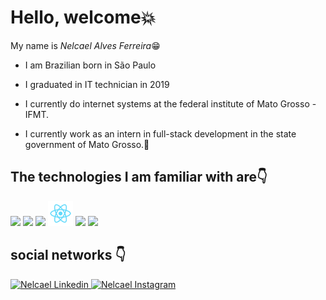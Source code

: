 # Hello, welcome💥
My name is *Nelcael Alves Ferreira*😁

- I am Brazilian  born in São Paulo

- I graduated in IT technician in 2019 

- I currently do internet systems at the federal institute of Mato Grosso - IFMT.

- I currently work as an intern in full-stack development in the state government of Mato Grosso.🤙

## The technologies I am familiar with are👇

<code><img height="40" src="https://logodownload.org/wp-content/uploads/2016/10/html5-logo-8.png"></code>
<code><img height="40" src="https://terminalroot.com.br/assets/img/css/css.png"></code>
<code><img height="40" src="https://www.dialhost.com.br/blog/wp-content/uploads/2019/09/javascript_logo.png"></code>
<code><img height="40" src="https://raw.githubusercontent.com/github/explore/80688e429a7d4ef2fca1e82350fe8e3517d3494d/topics/react/react.png"></code>
<code><img height="40" src="https://upload.wikimedia.org/wikipedia/commons/thumb/9/95/Vue.js_Logo_2.svg/1184px-Vue.js_Logo_2.svg.png"></code>
<code><img height="40" src="https://logospng.org/download/java/logo-java-1024.png"></code>

## social networks 👇
<div>
  <a href="https://www.linkedin.com/in/nelcael-alves-ferreira-3157781b7/" target="_blank">
    <img alt="Nelcael Linkedin" height="35px" src="https://cdn1.iconfinder.com/data/icons/logotypes/32/square-linkedin-128.png" >
  </a>
  <a href="https://www.instagram.com/nelcael_07/" target="_blank">
    <img alt="Nelcael Instagram" height="35px" src="https://cdn2.iconfinder.com/data/icons/social-media-applications/64/social_media_applications_3-instagram-128.png" />
  </a>
</div>





<!--
**nelcael07/nelcael07** is a ✨ _special_ ✨ repository because its `README.md` (this file) appears on your GitHub profile.

Here are some ideas to get you started:

- 🔭 I’m currently working on ...
- 🌱 I’m currently learning ...
- 👯 I’m looking to collaborate on ...
- 🤔 I’m looking for help with ...
- 💬 Ask me about ...
- 📫 How to reach me: ...
- 😄 Pronouns: ...
- ⚡ Fun fact: ...
-->

